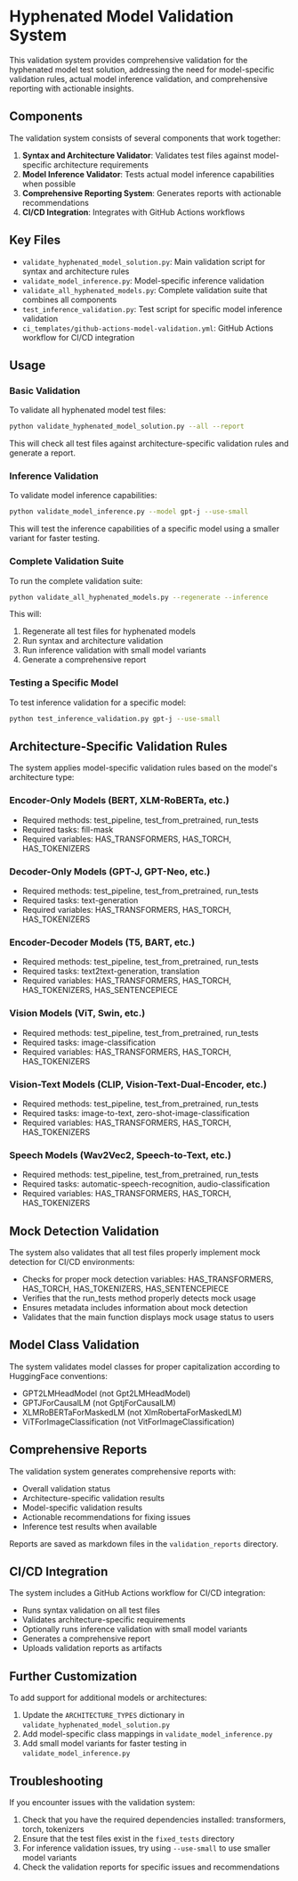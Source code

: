 # Hyphenated Model Validation System

This validation system provides comprehensive validation for the hyphenated model test solution, addressing the need for model-specific validation rules, actual model inference validation, and comprehensive reporting with actionable insights.

## Components

The validation system consists of several components that work together:

1. **Syntax and Architecture Validator**: Validates test files against model-specific architecture requirements
2. **Model Inference Validator**: Tests actual model inference capabilities when possible
3. **Comprehensive Reporting System**: Generates reports with actionable recommendations
4. **CI/CD Integration**: Integrates with GitHub Actions workflows

## Key Files

- `validate_hyphenated_model_solution.py`: Main validation script for syntax and architecture rules
- `validate_model_inference.py`: Model-specific inference validation
- `validate_all_hyphenated_models.py`: Complete validation suite that combines all components
- `test_inference_validation.py`: Test script for specific model inference validation
- `ci_templates/github-actions-model-validation.yml`: GitHub Actions workflow for CI/CD integration

## Usage

### Basic Validation

To validate all hyphenated model test files:

```bash
python validate_hyphenated_model_solution.py --all --report
```

This will check all test files against architecture-specific validation rules and generate a report.

### Inference Validation

To validate model inference capabilities:

```bash
python validate_model_inference.py --model gpt-j --use-small
```

This will test the inference capabilities of a specific model using a smaller variant for faster testing.

### Complete Validation Suite

To run the complete validation suite:

```bash
python validate_all_hyphenated_models.py --regenerate --inference
```

This will:
1. Regenerate all test files for hyphenated models
2. Run syntax and architecture validation
3. Run inference validation with small model variants
4. Generate a comprehensive report

### Testing a Specific Model

To test inference validation for a specific model:

```bash
python test_inference_validation.py gpt-j --use-small
```

## Architecture-Specific Validation Rules

The system applies model-specific validation rules based on the model's architecture type:

### Encoder-Only Models (BERT, XLM-RoBERTa, etc.)
- Required methods: test_pipeline, test_from_pretrained, run_tests
- Required tasks: fill-mask
- Required variables: HAS_TRANSFORMERS, HAS_TORCH, HAS_TOKENIZERS

### Decoder-Only Models (GPT-J, GPT-Neo, etc.)
- Required methods: test_pipeline, test_from_pretrained, run_tests
- Required tasks: text-generation
- Required variables: HAS_TRANSFORMERS, HAS_TORCH, HAS_TOKENIZERS

### Encoder-Decoder Models (T5, BART, etc.)
- Required methods: test_pipeline, test_from_pretrained, run_tests
- Required tasks: text2text-generation, translation
- Required variables: HAS_TRANSFORMERS, HAS_TORCH, HAS_TOKENIZERS, HAS_SENTENCEPIECE

### Vision Models (ViT, Swin, etc.)
- Required methods: test_pipeline, test_from_pretrained, run_tests
- Required tasks: image-classification
- Required variables: HAS_TRANSFORMERS, HAS_TORCH, HAS_TOKENIZERS

### Vision-Text Models (CLIP, Vision-Text-Dual-Encoder, etc.)
- Required methods: test_pipeline, test_from_pretrained, run_tests
- Required tasks: image-to-text, zero-shot-image-classification
- Required variables: HAS_TRANSFORMERS, HAS_TORCH, HAS_TOKENIZERS

### Speech Models (Wav2Vec2, Speech-to-Text, etc.)
- Required methods: test_pipeline, test_from_pretrained, run_tests
- Required tasks: automatic-speech-recognition, audio-classification
- Required variables: HAS_TRANSFORMERS, HAS_TORCH, HAS_TOKENIZERS

## Mock Detection Validation

The system also validates that all test files properly implement mock detection for CI/CD environments:

- Checks for proper mock detection variables: HAS_TRANSFORMERS, HAS_TORCH, HAS_TOKENIZERS, HAS_SENTENCEPIECE
- Verifies that the run_tests method properly detects mock usage
- Ensures metadata includes information about mock detection
- Validates that the main function displays mock usage status to users

## Model Class Validation

The system validates model classes for proper capitalization according to HuggingFace conventions:

- GPT2LMHeadModel (not Gpt2LMHeadModel)
- GPTJForCausalLM (not GptjForCausalLM)
- XLMRoBERTaForMaskedLM (not XlmRobertaForMaskedLM)
- ViTForImageClassification (not VitForImageClassification)

## Comprehensive Reports

The validation system generates comprehensive reports with:

- Overall validation status
- Architecture-specific validation results
- Model-specific validation results
- Actionable recommendations for fixing issues
- Inference test results when available

Reports are saved as markdown files in the `validation_reports` directory.

## CI/CD Integration

The system includes a GitHub Actions workflow for CI/CD integration:

- Runs syntax validation on all test files
- Validates architecture-specific requirements
- Optionally runs inference validation with small model variants
- Generates a comprehensive report
- Uploads validation reports as artifacts

## Further Customization

To add support for additional models or architectures:

1. Update the `ARCHITECTURE_TYPES` dictionary in `validate_hyphenated_model_solution.py`
2. Add model-specific class mappings in `validate_model_inference.py`
3. Add small model variants for faster testing in `validate_model_inference.py`

## Troubleshooting

If you encounter issues with the validation system:

1. Check that you have the required dependencies installed: transformers, torch, tokenizers
2. Ensure that the test files exist in the `fixed_tests` directory
3. For inference validation issues, try using `--use-small` to use smaller model variants
4. Check the validation reports for specific issues and recommendations